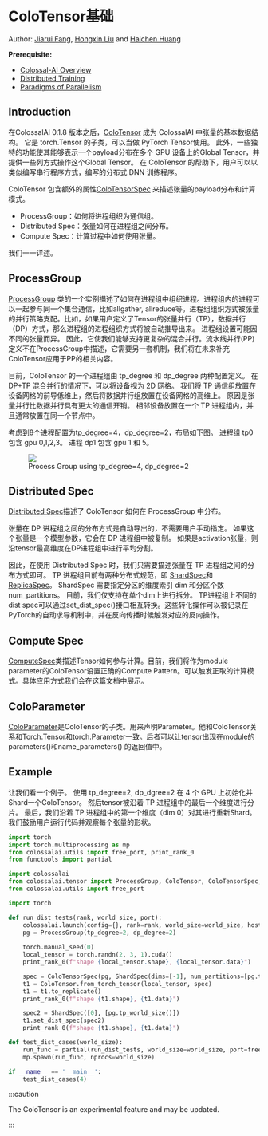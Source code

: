 # ColoTensor基础

Author: [Jiarui Fang](https://github.com/feifeibear), [Hongxin Liu](https://github.com/ver217) and [Haichen Huang](https://github.com/1SAA)

**Prerequisite:**
- [Colossal-AI Overview](../concepts/colossalai_overview.md)
- [Distributed Training](../concepts/distributed_training.md)
- [Paradigms of Parallelism](../concepts/paradigms_of_parallelism.md)

## Introduction

在ColossalAI 0.1.8 版本之后，[ColoTensor](https://colossalai.readthedocs.io/en/latest/colossalai/colossalai.tensor.html#colossalai.tensor.ColoTensor) 成为 ColossalAI 中张量的基本数据结构。 它是 torch.Tensor 的子类，可以当做 PyTorch Tensor使用。 此外，一些独特的功能使其能够表示一个payload分布在多个 GPU 设备上的Global  Tensor，并提供一些列方式操作这个Global Tensor。 在 ColoTensor 的帮助下，用户可以以类似编写串行程序方式，编写的分布式 DNN 训练程序。

ColoTensor 包含额外的属性[ColoTensorSpec](https://colossalai.readthedocs.io/en/latest/colossalai/colossalai.tensor.tensor_spec.html#colossalai.tensor.tensor_spec.ColoTensorSpec)
来描述张量的payload分布和计算模式。

- ProcessGroup：如何将进程组织为通信组。
- Distributed Spec：张量如何在进程组之间分布。
- Compute Spec：计算过程中如何使用张量。

我们一一详述。

## ProcessGroup

[ProcessGroup](https://colossalai.readthedocs.io/en/latest/colossalai/colossalai.tensor.html#colossalai.tensor.ProcessGroup) 类的一个实例描述了如何在进程组中组织进程。进程组内的进程可以一起参与同一个集合通信，比如allgather, allreduce等。进程组组织方式被张量的并行策略支配。比如，如果用户定义了Tensor的张量并行（TP），数据并行（DP）方式，那么进程组的进程组织方式将被自动推导出来。 进程组设置可能因不同的张量而异。 因此，它使我们能够支持更复杂的混合并行。流水线并行(PP)定义不在ProcessGroup中描述，它需要另一套机制，我们将在未来补充ColoTensor应用于PP的相关内容。

目前，ColoTensor 的一个进程组由 tp_degree 和 dp_degree 两种配置定义。 在 DP+TP 混合并行的情况下，可以将设备视为 2D 网格。 我们将 TP 通信组放置在设备网格的前导低维上，然后将数据并行组放置在设备网格的高维上。 原因是张量并行比数据并行具有更大的通信开销。 相邻设备放置在一个 TP 进程组内，并且通常放置在同一个节点中。

考虑到8个进程配置为tp_degree=4，dp_degree=2，布局如下图。 进程组 tp0 包含 gpu 0,1,2,3。 进程 dp1 包含 gpu 1 和 5。

<figure style={{textAlign: "center"}}>
<img src="https://raw.githubusercontent.com/hpcaitech/public_assets/main/colossalai/img/ColoTensor_layout_demo.PNG"/>
<figcaption>Process Group using tp_degree=4, dp_degree=2</figcaption>
</figure>

## Distributed Spec

[Distributed Spec](https://colossalai.readthedocs.io/en/latest/colossalai/colossalai.tensor.distspec.html)描述了 ColoTensor 如何在 ProcessGroup 中分布。

张量在 DP 进程组之间的分布方式是自动导出的，不需要用户手动指定。 如果这个张量是一个模型参数，它会在 DP 进程组中被复制。 如果是activation张量，则沿tensor最高维度在DP进程组中进行平均分割。

因此，在使用 Distributed Spec 时，我们只需要描述张量在 TP 进程组之间的分布方式即可。 TP 进程组目前有两种分布式规范，即 [ShardSpec](https://colossalai.readthedocs.io/en/latest/colossalai/colossalai.tensor.distspec.html#colossalai.tensor.distspec.ShardSpec)和[ReplicaSpec](https://colossalai.readthedocs.io/en/latest/colossalai/colossalai.tensor.distspec.html#colossalai.tensor.distspec.ReplicaSpec)。 ShardSpec 需要指定分区的维度索引 dim 和分区个数 num_partitions。 目前，我们仅支持在单个dim上进行拆分。 TP进程组上不同的dist spec可以通过set_dist_spec()接口相互转换。这些转化操作可以被记录在PyTorch的自动求导机制中，并在反向传播时候触发对应的反向操作。

## Compute Spec

[ComputeSpec](https://colossalai.readthedocs.io/en/latest/colossalai/colossalai.tensor.compute_spec.html#colossalai.tensor.compute_spec.ComputeSpec)类描述Tensor如何参与计算。目前，我们将作为module parameter的ColoTensor设置正确的Compute Pattern。可以触发正取的计算模式。具体应用方式我们会在[这篇文档](https://colossalai.org/zh-Hans/docs/advanced_tutorials/parallelize_your_training_like_Megatron/)中展示。

## ColoParameter

[ColoParameter](https://colossalai.readthedocs.io/en/latest/colossalai/colossalai.tensor.colo_parameter.html#colossalai.tensor.colo_parameter.ColoParameter)是ColoTensor的子类。用来声明Parameter。他和ColoTensor关系和Torch.Tensor和torch.Parameter一致。后者可以让tensor出现在module的parameters()和name_parameters() 的返回值中。

## Example

让我们看一个例子。 使用 tp_degree=2, dp_dgree=2 在 4 个 GPU 上初始化并Shard一个ColoTensor。 然后tensor被沿着 TP 进程组中的最后一个维度进行分片。 最后，我们沿着 TP 进程组中的第一个维度（dim 0）对其进行重新Shard。 我们鼓励用户运行代码并观察每个张量的形状。


```python
import torch
import torch.multiprocessing as mp
from colossalai.utils import free_port, print_rank_0
from functools import partial

import colossalai
from colossalai.tensor import ProcessGroup, ColoTensor, ColoTensorSpec, ShardSpec, ComputeSpec, ComputePattern
from colossalai.utils import free_port

import torch

def run_dist_tests(rank, world_size, port):
    colossalai.launch(config={}, rank=rank, world_size=world_size, host='localhost', port=port, backend='nccl')
    pg = ProcessGroup(tp_degree=2, dp_degree=2)
    
    torch.manual_seed(0)
    local_tensor = torch.randn(2, 3, 1).cuda()
    print_rank_0(f"shape {local_tensor.shape}, {local_tensor.data}")

    spec = ColoTensorSpec(pg, ShardSpec(dims=[-1], num_partitions=[pg.tp_world_size()]), ComputeSpec(ComputePattern.TP1D))
    t1 = ColoTensor.from_torch_tensor(local_tensor, spec)
    t1 = t1.to_replicate()
    print_rank_0(f"shape {t1.shape}, {t1.data}")

    spec2 = ShardSpec([0], [pg.tp_world_size()])
    t1.set_dist_spec(spec2)
    print_rank_0(f"shape {t1.shape}, {t1.data}")

def test_dist_cases(world_size):
    run_func = partial(run_dist_tests, world_size=world_size, port=free_port())
    mp.spawn(run_func, nprocs=world_size)

if __name__ == '__main__':
    test_dist_cases(4)
```

:::caution

The ColoTensor is an experimental feature and may be updated.

:::

